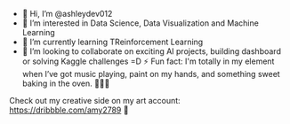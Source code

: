 - 👋 Hi, I’m @ashleydev012
- 👀 I’m interested in Data Science, Data Visualization and Machine Learning
- 🌱 I’m currently learning TReinforcement Learning
- 💞️ I’m looking to collaborate on exciting AI projects, building dashboard or solving Kaggle challenges =D
⚡ Fun fact: I'm totally in my element when I’ve got music playing, paint on my hands, and something sweet baking in the oven. 🎨🍪🎶


Check out my creative side on my art account: https://dribbble.com/amy2789 💫
<!---
ashleydev012/ashleydev012 is a ✨ special ✨ repository because its `README.md` (this file) appears on your GitHub profile.
You can click the Preview link to take a look at your changes.
--->
